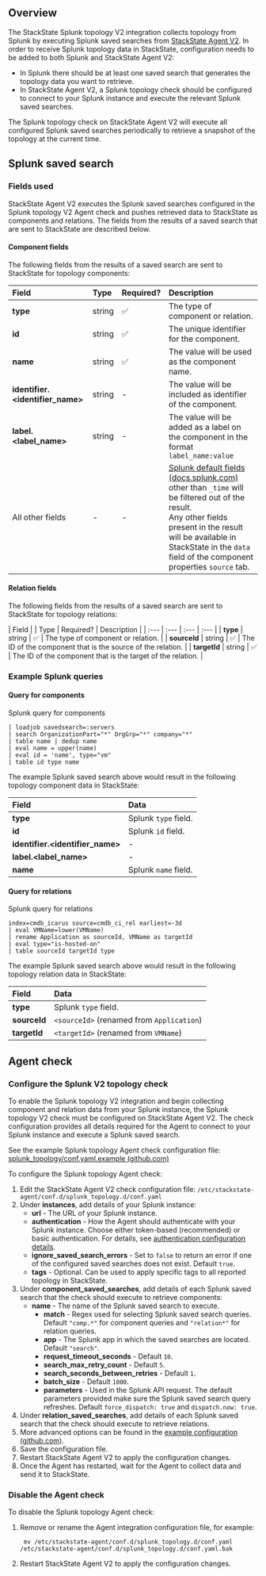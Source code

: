 ## Overview

The StackState Splunk topology V2 integration collects topology from Splunk by executing Splunk saved searches from [StackState Agent V2](/#/stackpacks/stackstate-agent-v2/). In order to receive Splunk topology data in StackState, configuration needs to be added to both Splunk and StackState Agent V2: 

* In Splunk there should be at least one saved search that generates the topology data you want to retrieve.
* In StackState Agent V2, a Splunk topology check should be configured to connect to your Splunk instance and execute the relevant Splunk saved searches.

The Splunk topology check on StackState Agent V2 will execute all configured Splunk saved searches periodically to retrieve a snapshot of the topology at the current time.

## Splunk saved search

### Fields used

StackState Agent V2 executes the Splunk saved searches configured in the Splunk topology V2 Agent check and pushes retrieved data to StackState as components and relations. The fields from the results of a saved search that are sent to StackState are described below.

#### Component fields

The following fields from the results of a saved search are sent to StackState for topology components:

| Field | Type | Required? | Description |
| :--- | :--- | :--- | :--- | 
| **type** | string | ✅ | The type of component or relation.  |
| **id** |  string | ✅ | The unique identifier for the component.  |
| **name** | string | ✅ | The value will be used as the component name. |
| **identifier.&lt;identifier\_name&gt;**  | string | - | The value will be included as identifier of the component. |
| **label.&lt;label\_name&gt;** | string | - | The value will be added as a label on the component in the format `label_name:value` |
| All other fields | - | - | [Splunk default fields \(docs.splunk.com\)](https://l.stackstate.com/ui-splunk-default-fields) other than `_time` will be filtered out of the result.<br />Any other fields present in the result will be available in StackState in the `data` field of the component properties `source` tab. |

#### Relation fields

The following fields from the results of a saved search are sent to StackState for topology relations:

| Field | | Type | Required? | Description |
| :--- | :--- | :--- | :--- | 
| **type** | string | ✅ | The type of component or relation.  |
| **sourceId** | string | ✅ | The ID of the component that is the source of the relation. |
| **targetId** |  string | ✅ | The ID of the component that is the target of the relation.  |

### Example Splunk queries

#### Query for components

Splunk query for components
```text
| loadjob savedsearch=:servers
| search OrganizationPart="*" OrgGrp="*" company="*"
| table name | dedup name
| eval name = upper(name)
| eval id = 'name', type="vm"
| table id type name
```

The example Splunk saved search above would result in the following topology component data in StackState:

| Field | Data |
| :--- | :--- |
| **type** | Splunk `type` field.  |
| **id** | Splunk `id` field. |
| **identifier.&lt;identifier\_name&gt;** | - |
| **label.&lt;label\_name&gt;** | - |
| **name** | Splunk `name` field.|

#### Query for relations

Splunk query for relations
```text
index=cmdb_icarus source=cmdb_ci_rel earliest=-3d
| eval VMName=lower(VMName)
| rename Application as sourceId, VMName as targetId
| eval type="is-hosted-on"
| table sourceId targetId type
```

The example Splunk saved search above would result in the following topology relation data in StackState:

| Field | Data |
| :--- | :--- |
| **type** | Splunk `type` field.  |
| **sourceId** | `<sourceId>` (renamed from `Application`) |
| **targetId** | `<targetId>` (renamed from `VMName`) |

## Agent check

### Configure the Splunk V2 topology check

To enable the Splunk topology V2 integration and begin collecting component and relation data from your Splunk instance, the Splunk topology V2 check must be configured on StackState Agent V2. The check configuration provides all details required for the Agent to connect to your Splunk instance and execute a Splunk saved search.

See the example Splunk topology Agent check configuration file: [splunk_topology/conf.yaml.example \(github.com\)](https://l.stackstate.com/ui-splunk-topology-v2-check-example)

To configure the Splunk topology Agent check:

1. Edit the StackState Agent V2 check configuration file: `/etc/stackstate-agent/conf.d/splunk_topology.d/conf.yaml`
2. Under **instances**, add details of your Splunk instance:
   * **url** - The URL of your Splunk instance.
   * **authentication** - How the Agent should authenticate with your Splunk instance. Choose either token-based (recommended) or basic authentication. For details, see [authentication configuration details](https://l.stackstate.com/ui-splunk-stackpack-authentication).
   * **ignore_saved_search_errors** - Set to `false` to return an error if one of the configured saved searches does not exist. Default `true`.
   * **tags** - Optional. Can be used to apply specific tags to all reported topology in StackState.
3. Under **component_saved_searches**, add details of each Splunk saved search that the check should execute to retrieve components: 
     * **name** - The name of the Splunk saved search to execute.
       * **match** - Regex used for selecting Splunk saved search queries. Default `"comp.*"` for component queries and `"relation*"` for relation queries.
       * **app** - The Splunk app in which the saved searches are located. Default `"search"`.
       * **request_timeout_seconds** - Default `10`.
       * **search_max_retry_count** - Default `5`.
       * **search_seconds_between_retries** - Default `1`.
       * **batch_size** - Default `1000`.
       * **parameters** - Used in the Splunk API request. The default parameters provided make sure the Splunk saved search query refreshes. Default `force_dispatch: true` and `dispatch.now: true`.
4. Under **relation_saved_searches**, add details of each Splunk saved search that the check should execute to retrieve relations.
5. More advanced options can be found in the [example configuration \(github.com\)](https://l.stackstate.com/ui-splunk-topology-v2-check-example). 
6. Save the configuration file.
7. Restart StackState Agent V2 to apply the configuration changes.
8. Once the Agent has restarted, wait for the Agent to collect data and send it to StackState.

### Disable the Agent check

To disable the Splunk topology Agent check:

1. Remove or rename the Agent integration configuration file, for example:

   ```text
    mv /etc/stackstate-agent/conf.d/splunk_topology.d/conf.yaml /etc/stackstate-agent/conf.d/splunk_topology.d/conf.yaml.bak
   ```

2. Restart StackState Agent V2 to apply the configuration changes.